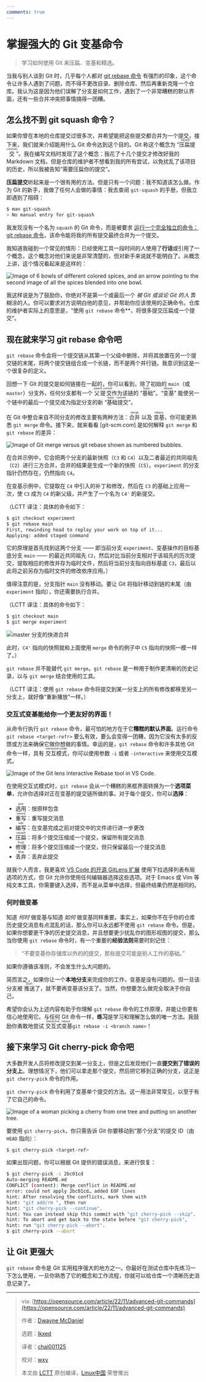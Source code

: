 ```yaml
---
comments: true
---
```


掌握强大的 Git 变基命令
======

> 学习如何使用 Git 来压扁、变基和精选。

当我与别人谈到 Git 时，几乎每个人都对 [git rebase 命令](https://opensource.com/article/20/4/git-rebase-i) 有强烈的印象，这个命令让许多人遇到了问题，而不得不更改目录、删除仓库、然后再重新克隆一个仓库。我认为这是因为他们误解了分支是如何工作，遇到了一个非常糟糕的默认界面，还有一些合并冲突把事情搞得一团糟。

## 怎么找不到 git squash 命令？

如果你曾在本地的仓库提交过很多次，并希望能把这些提交都合并为一个提交，接下来，我们就来介绍能用什么 Git 命令达到这个目的。Git 称这个概念为 “<ruby>压扁提交<rt> squash commits </rt></ruby>”。我在编写文档时发现了这个概念：我花了十几个提交才修改好我的 Markdown 文档，但是仓库的维护者不想看到我的所有尝试，以免扰乱了该项目的历史，所以我被告知“需要压扁你的提交”。

**压扁提交**听起来是一个很有用的方法。但是只有一个问题：我不知道该怎么做。作为 Git 的新手，我做了任何人会做的事情：我去查阅 `git-squash` 的手册，但我立即遇到了阻碍：

```Bash
$ man git-squash
> No manual entry for git-squash
```

我发现没有一个名为 `squash` 的 Git 命令，而是被要求 [运行一个完全独立的命令：git rebase 命令](https://opensource.com/article/22/4/manage-git-commits-rebase-i-command)，该命令能将我的所有提交最终合并为一个提交。

我知道我碰到一个常见的情形：已经使用工具一段时间的人使用了**行话**或引用了一个概念，这个概念对他们来说是非常清楚的，但对新手来说就不能明白了。从概念上讲，这个情况看起来是这样的：

![Image of 6 bowls of different colored spices, and an arrow pointing to the second image of all the spices blended into one bowl.](https://cdn.jsdelivr.net/gh/SDNURoboticsAILab/ImageBed@master/img/resources/git/gitbeyond2.spices.png)

我这样说是为了鼓励你，你绝对不是第一个或最后一个 _被 Git 或谈论 Git 的人_ 弄糊涂的人。你可以要求对方说明白他的意见，并帮助你应该使用的正确命令。仓库的维护者实际上的意思是，“使用 `git rebase` 命令**，将很多提交压扁成一个提交”。

## 现在就来学习 git rebase 命令吧

`git rebase` 命令会将一个提交链从其第一个父级中删除，并将其放置在另一个提交链的末尾，将两个提交链组合成一个长链，而不是两个并行链。我意识到这是一个很复杂的定义。

回想一下 Git 的提交是如何链接在一起的，你可以看到，除了初始的 `main`（或 `master`）分支外，任何分支都有一个 <ruby>父提交<rt> parent commit </rt></ruby> 作为该链的 “<ruby>基础<rt> base </rt></ruby>”。“<ruby>变基<rt> rebase </rt></ruby>” 能使另一个链中的最后一个提交成为指定分支的新 “<ruby>基础提交<rt> base commit </rt></ruby>”。

在 Git 中整合来自不同分支的修改主要有两种方法：<ruby>合并<rt>merge</rt></ruby> 以及 <ruby>变基<rt>rebase</rt></ruby>，你可能更熟悉 `git merge` 命令。接下来，就来看看 [git-scm.com] 是如何解释 `git merge` 和 `git rebase` 的差异：

![Image of Git merge versus git rebase shown as numbered bubbles.](https://cdn.jsdelivr.net/gh/SDNURoboticsAILab/ImageBed@master/img/resources/git/gitbeyond2.gitmerger.png)

在合并示例中，它会把两个分支的最新快照（`C3` 和 `C4`）以及二者最近的共同祖先（`C2`）进行三方合并，合并的结果是生成一个新的快照（`C5`）。`experiment` 的分支指针仍然存在，仍然指向 `C4`。

在变基示例中，它提取在 `C4` 中引入的补丁和修改，然后在 `C3` 的基础上应用一次，使 `C3` 成为 `C4` 的新父级，并产生了一个名为 `C4'` 的新提交。

（LCTT 译注：具体的命令如下：

```Bash
$ git checkout experiment
$ git rebase main
First, rewinding head to replay your work on top of it...
Applying: added staged command
```

它的原理是首先找到这两个分支 —— 即当前分支 `experiment`、变基操作的目标基底分支 `main` —— 的最近共同祖先 `C2`，然后对比当前分支相对于该祖先的历次提交，提取相应的修改并存为临时文件，然后将当前分支指向目标基底 `C3`，最后以此将之前另存为临时文件的修改依序应用。）

值得注意的是，分支指针 `main` 没有移动。要让 Git 将指针移动到链的末尾（由`experiment` 指向），你还需要执行合并。

（LCTT 译注：具体的命令如下：

```Bash
$ git checkout main
$ git merge experiment
```

![master 分支的快进合并](https://cdn.jsdelivr.net/gh/SDNURoboticsAILab/ImageBed@master/img/resources/git/basic-rebase-4.png)

此时，`C4'` 指向的快照就和上面使用 `merge` 命令的例子中 `C5` 指向的快照一模一样了。）

`git rebase` 并不能替代 `git merge`。`git rebase` 是一种用于制作更清晰的历史记录，以与 `git merge` 结合使用的工具。

（LCTT 译注：使用 `git rebase` 命令将提交到某一分支上的所有修改都移至另一分支上，就好像“重新播放”一样。）

### 交互式变基能给你一个更友好的界面！

从命令行执行 `git rebase` 命令，最可怕的地方在于它**糟糕的默认界面**。运行命令 `git rebase <target-refr>` 要么有效，要么会变得一团糟，因为它没有太多的反馈或方法来确保它做你想做的事情。幸运的是，`git rebase` 命令和许多其他 Git 命令一样，具有 <ruby>交互模式<rt> interactive mode </rt></ruby>，你可以使用参数 `-i` 或者 `-interactive` 来使用交互模式。

![Image of the Git lens interactive Rebase tool in VS Code.](https://cdn.jsdelivr.net/gh/SDNURoboticsAILab/ImageBed@master/img/resources/git/gitbeyond2.GitLens%2520Interactive%2520Rebase%2520tool%2520in%2520VS%2520Code.png)

在使用交互式模式时，`git rebase` 会从一个糟糕的黑框界面转换为一个**选项菜单**，允许你选择对正在变基的提交链所做的事。对于每个提交，你可以**选择**：

- <ruby>选用<rt>pick</rt></ruby>：按原样包含
- <ruby>重写<rt>reword</rt></ruby>：重写提交消息
- <ruby>编写<rt>edit</rt></ruby>：在变基完成之前对提交中的文件进行进一步更改
- <ruby>压扁<rt>squash</rt></ruby>：将多个提交压缩成一个提交，保留所有提交消息
- <ruby>修理<rt>fixup</rt></ruby>：将多个提交压缩成一个提交，但只保留最后一个提交消息
- <ruby>丢弃<rt>drop</rt></ruby>：丢弃此提交

就我个人而言，我更喜欢 [VS Code 的开源 GitLens 扩展](https://marketplace.visualstudio.com/items?itemName=eamodio.gitlens) 使用下拉选择列表布局选项的方式，但 Git 允许你使用任何编辑器选择这些选项。对于 Emacs 或 Vim 等纯文本工具，你需要键入选择，而不是从菜单中选择，但最终结果仍然是相同的。

### 何时做变基

知道 _何时_ 做变基与知道 _如何_ 做变基同样重要。事实上，如果你不在乎你的仓库历史提交消息有点混乱的话，那么你可以永远都不使用 `git rebase` 命令。但是，如果你想要更干净的历史提交消息，并且想要更少扰乱你的图形视图的提交，那么当你使用 `git rebase` 命令时，有一个重要的**经验法则**需要时刻记住：

> “不要变基你存储库以外的的提交，那些提交可能是别人工作的基础。”

如果你遵循该准则，不会发生什么大问题的。

简而言之，如果你让一个**本地分支**来完成你的工作，变基是没有问题的。但一旦该分支被 <ruby>推送 <rt> push </rt></ruby> 了，就不要再变基该分支了。当然，你想要怎么做完全取决于你自己。

希望你会认为上述内容有助于你理解 `git rebase` 命令的工作原理，并能让你更有信心地使用它。与任何 Git 命令一样，**练习**是学习和理解怎么做的唯一方法。我鼓励你勇敢地尝试 <ruby>交互式变基<rt> interactive rebase </rt></ruby> `git rebase -i <branch name>`！

## 接下来学习 Git cherry-pick 命令吧

大多数开发人员将修改提交到某一分支上，但是之后发现他们一直**提交到了错误的分支上**。理想情况下，他们可以拿走那个提交，然后把它移到正确的分支，这正是 `git cherry-pick` 命令的作用。

`git cherry-pick` 命令利用了变基单个提交的方法。这一用法非常常见，以至于有了它自己的命令。

![Image of a woman picking a cherry from one tree and putting on another tree.](https://cdn.jsdelivr.net/gh/SDNURoboticsAILab/ImageBed@master/img/resources/git/gitbeyond2.cherrypicking.png)

要使用 `git cherry-pick`，你只需告诉 Git 你要移动到“那个分支”的提交 ID（由 `HEAD` 指向）：

```Bash
$ git cherry-pick <target-ref>
```

如果出现问题，你可以根据 Git 提供的错误消息，来进行恢复：

```Bash
$ git cherry-pick -i 2bc01cd
Auto-merging README.md
CONFLICT (content): Merge conflict in README.md
error: could not apply 2bc01cd… added EOF lines
hint: After resolving the conflicts, mark them with
hint: "git add/rm ", then run
hint: "git cherry-pick --continue".
hint: You can instead skip this commit with "git cherry-pick --skip".
hint: To abort and get back to the state before "git cherry-pick",
hint: run "git cherry-pick --abort".
$ git cherry-pick --abort
```

## 让 Git 更强大

`git rebase` 命令是 Git 实用程序强大的地方之一。你最好在测试仓库中先练习一下怎么使用，一旦你熟悉了它的概念和工作流程，你就可以给仓库一个清晰历史消息记录了。

--------------------------------------------------------------------------------

>via: [https://opensource.com/article/22/11/advanced-git-commands](https://opensource.com/article/22/11/advanced-git-commands)
>
>作者：[Dwayne McDaniel](https://opensource.com/users/dwaynemcdaniel)
>
>选题：[lkxed](https://github.com/lkxed)
>
>译者：[chai001125](https://github.com/chai001125)
>
>校对：[wxy](https://github.com/wxy)
>
>本文由 [LCTT](https://github.com/LCTT/TranslateProject) 原创编译，[Linux中国](https://linux.cn/) 荣誉推出